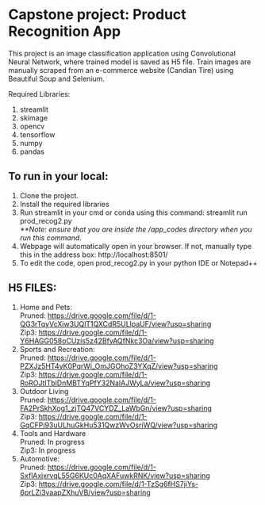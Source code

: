 # Capstone project: Product Recognition App

This project is an image classification application using Convolutional Neural Network, where trained model is saved as H5 file. Train images are manually scraped from an e-commerce website (Candian Tire) using Beautiful Soup and Selenium.

Required Libraries:

1. streamlit
2. skimage
3. opencv
4. tensorflow
5. numpy
6. pandas

## To run in your local:

1. Clone the project.
2. Install the required libraries 
3. Run streamlit in your cmd or conda using this command: streamlit run prod_recog2.py <br>
   <i>**Note: ensure that you are inside the <project>/app_codes directory when you run this command.</i>
4. Webpage will automatically open in your browser. If not, manually type this in the address box: http://localhost:8501/
5. To edit the code, open prod_recog2.py in your python IDE or Notepad++

## H5 FILES:
1. Home and Pets: <br>
   Pruned: https://drive.google.com/file/d/1-QG3rTqyVcXjw3UQlT1QXCdR5ULlpaUF/view?usp=sharing <br>
   Zip3: https://drive.google.com/file/d/1-Y6HAGG058oCUzis5z42BfyAQfNkc3Oa/view?usp=sharing <br>
2. Sports and Recreation: <br>
   Pruned: https://drive.google.com/file/d/1-PZXJz5HT4yK0PqrWi_OmJGOhoZ3YXqZ/view?usp=sharing <br>
   Zip3: https://drive.google.com/file/d/1-RoROJtITblDnMBTYqPfY32NalAJWyLa/view?usp=sharing <br>
3. Outdoor Living <br>
   Pruned: https://drive.google.com/file/d/1-FA2PrSkhXog1_zjTQ47VCYDZ_LaWbGn/view?usp=sharing <br>
   Zip3: https://drive.google.com/file/d/1-GqCFPj93uULhuGkHu531QwzWvOsrjWQ/view?usp=sharing <br>
4. Tools and Hardware <br>
   Pruned: In progress <br>
   Zip3: In progress <br>
5. Automotive: <br>
   Pruned: https://drive.google.com/file/d/1-SxflAxjxrvqL55G6KUc0AqXAFuwkRNK/view?usp=sharing <br>
   Zip3: https://drive.google.com/file/d/1-TzSg6fHS7jiYs-6prLZi3vaapZXhuVB/view?usp=sharing
